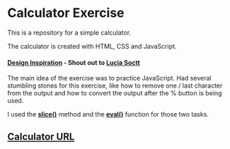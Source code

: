 # Calculator Exercise

<p>This is a repository for a simple calculator.</p>

<p>The calculator is created with HTML, CSS and JavaScript.</p>

#### [Design Inspiration](https://dribbble.com/shots/14709020-Calculator) - Shout out to [Lucia Soctt](https://dribbble.com/luciascott)

<p>The main idea of the exercise was to practice JavaScript. 
Had several stumbling stones for this exercise, like how to remove one / last character from the output and how to convert the output after the % button is being used.</p>

I used the **[slice()](https://developer.mozilla.org/en-US/docs/Web/JavaScript/Reference/Global_Objects/Array/slice)** method and the **[eval()](https://developer.mozilla.org/en-US/docs/Web/JavaScript/Reference/Global_Objects/eval)** function for those two tasks.

## [Calculator URL](https://tisteedur.github.io/calculator/)
